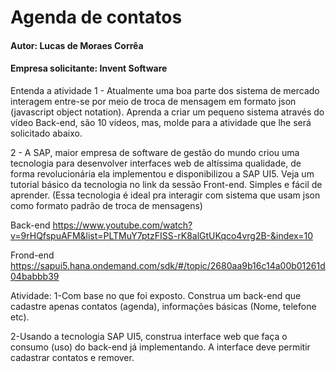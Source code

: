 # Agenda de contatos
#### Autor: Lucas de Moraes Corrêa
#### Empresa solicitante: Invent Software

Entenda a atividade
1 - Atualmente uma boa parte dos sistema de mercado interagem entre-se por meio de troca de mensagem em formato json (javascript object notation). Aprenda a criar um pequeno sistema através do vídeo Back-end, são 10 vídeos, mas, molde para a atividade que lhe será solicitado abaixo.

2 - A SAP, maior empresa de software de gestão do mundo criou uma tecnologia para desenvolver interfaces web de altíssima qualidade, de forma revolucionária ela implementou e disponibilizou a SAP UI5. Veja um tutorial básico da tecnologia no link da sessão Front-end. Simples e fácil de aprender. (Essa tecnologia é ideal pra interagir com sistema que usam json como formato padrão de troca de mensagens)
 
Back-end 
https://www.youtube.com/watch?v=9rHQfspuAFM&list=PLTMuY7ptzFISS-rK8alGtUKqco4vrg2B-&index=10


Frond-end
https://sapui5.hana.ondemand.com/sdk/#/topic/2680aa9b16c14a00b01261d04babbb39

Atividade:
1-Com base no que foi exposto. Construa um back-end que cadastre apenas contatos (agenda), informações básicas (Nome, telefone etc).

2-Usando a tecnologia SAP UI5, construa interface web que faça o consumo (uso) do back-end já implementando. A interface deve permitir cadastrar contatos e remover.

